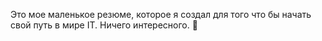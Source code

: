 Это мое маленькое резюме, которое я создал для того что бы начать свой путь в мире IT. Ничего
интересного. 🤣
